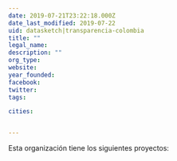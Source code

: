 ```yaml
---
date: 2019-07-21T23:22:18.000Z
date_last_modified: 2019-07-22
uid: datasketch|transparencia-colombia
title: ""
legal_name: 
description: ""
org_type: 
website: 
year_founded: 
facebook: 
twitter: 
tags:

cities: 


---
```


Esta organización tiene los siguientes proyectos:


